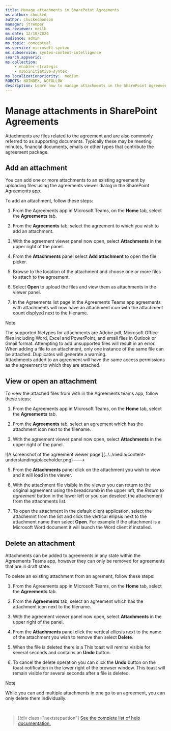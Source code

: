 ```yaml
---
title: Manage attachments in SharePoint Agreements
ms.author: chucked
author: chuckedmonson
manager: jtremper
ms.reviewer: neilh
ms.date: 12/10/2024
audience: admin
ms.topic: conceptual
ms.service: microsoft-syntex
ms.subservice: syntex-content-intelligence
search.appverid: 
ms.collection: 
    - enabler-strategic
    - m365initiative-syntex
ms.localizationpriority:  medium
ROBOTS: NOINDEX, NOFOLLOW
description: Learn how to manage attachments in the SharePoint Agreements solution.
---
```


# Manage attachments in SharePoint Agreements

Attachments are files related to the agreement and are also commonly referred to as supporting documents. Typically these may be meeting minutes, financial documents, emails or other types that contribute the agreement package.

## Add an attachment

You can add one or more attachments to an existing agreement by uploading files using the agreements viewer dialog in the SharePoint Agreements app.

To add an attachment, follow these steps:

1. From the Agreements app in Microsoft Teams, on the **Home** tab, select the **Agreements** tab.

2. From the **Agreements** tab, select the agreement to which you wish to add an attachment.

3. With the agreement viewer panel now open, select **Attachments** in the upper right of the panel.

4. From the **Attachments** panel select **Add attachment** to open the file picker.

5. Browse to the location of the attachment and choose one or more files to attach to the agreement.

6. Select **Open** to upload the files and view them as attachments in the viewer panel.

7. In the Agreements list page in the Agreements Teams app agreements with attachments will now have an attachment icon with the attachment count displyed next to the filename.

> [!NOTE]
> The supported filetypes for attachments are Adobe pdf, Microsoft Office files including Word, Excel and PowerPoint, and email files in Outlook or Gmail format. Attempting to add unsupported files will result in an error.<br>
> When adding a file to an attachment, only one instance of the same file can be attached. Duplicates will generate a warning.<br>
> Attachments added to an agreement will have the same access permissions as the agreement to which they are attached.

## View or open an attachment

To view the attached files from with in the Agreements teams app, follow these steps:

1. From the Agreements app in Microsoft Teams, on the **Home** tab, select the **Agreements** tab.

2. From the **Agreements** tab, select an agreement which has the attachment icon next to the filename.

3. With the agreement viewer panel now open, select **Attachments** in the upper right of the panel.

<!--->  ![A screenshot of the agreement viewer page.](../../media/content-understanding/placeholder.png)--->

5. From the **Attachments** panel click on the attachment you wish to view and it will load in the viewer.

6. With the attachment file visible in the viewer you can return to the original agreement using the breadcrumb in the upper left, the *Return to agreement* button in the lower left or you can deselect the attachement from the attachments list.

7. To open the attachment in the default client application, select the attachemnt from the list and click the vertical ellipsis next to the attachment name then select **Open**. For example if the attachment is a Microsoft Word document it will launch the Word client if installed.

## Delete an attachment

Attachments can be added to agreements in any state within the Agreements Teams app, however they can only be removed for agreements that are in draft state.

To delete an existing attachment from an agrement, follow these steps:

1. From the Agreements app in Microsoft Teams, on the **Home** tab, select the **Agreements** tab.

2. From the **Agreements** tab, select an agreement which has the attachment icon next to the filename.

3. With the agreement viewer panel now open, select **Attachments** in the upper right of the panel.

4. From the **Attachments** panel click the vertical ellipsis next to the name of the attachment you wish to remove then select **Delete**.

5. When the file is deleted there is a  This toast will remina visible for several seconds and contains an **Undo** button.

6. To cancel the delete operation you can click the **Undo** button on the toast notification in the lower right of the browser window. This toast will remain visible for several seconds after a file is deleted.

> [!NOTE]
> While you can add multiple attachments in one go to an agreement, you can only delete them individually.

<br>

> [!div class="nextstepaction"]
> [See the complete list of help documentation.](agreements-overview.md#help-documentation)






